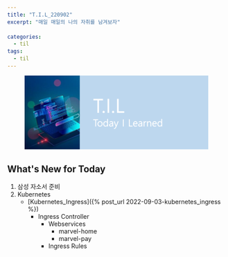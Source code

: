 ```yaml
---
title: "T.I.L_220902"
excerpt: "매일 매일의 나의 자취를 남겨보자"

categories:
  - til
tags:
  - til
---
```

<figure>
    <img src="/assets/images/til_image.png">
</figure>

## What's New for Today   
1. 삼성 자소서 준비
2. Kubernetes 
    - [Kubernetes_Ingress]({% post_url 2022-09-03-kubernetes_ingress %})
        - Ingress Controller
            - Webservices
                - marvel-home
                - marvel-pay
            - Ingress Rules






  




